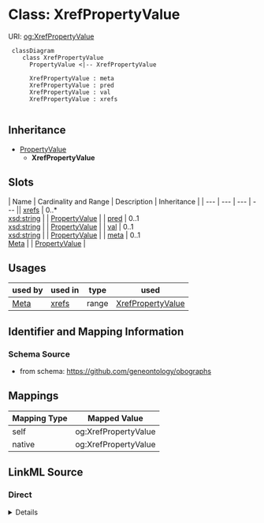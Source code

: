 # Class: XrefPropertyValue



URI: [og:XrefPropertyValue](https://github.com/geneontology/obographs/XrefPropertyValue)


```{mermaid}
 classDiagram
    class XrefPropertyValue
      PropertyValue <|-- XrefPropertyValue
      
      XrefPropertyValue : meta
      XrefPropertyValue : pred
      XrefPropertyValue : val
      XrefPropertyValue : xrefs
      
```




## Inheritance
* [PropertyValue](PropertyValue.md)
    * **XrefPropertyValue**



## Slots

| Name | Cardinality and Range | Description | Inheritance |
| ---  | --- | --- | --- || [xrefs](xrefs.md) | 0..* <br/> [xsd:string](http://www.w3.org/2001/XMLSchema#string) |  | [PropertyValue](PropertyValue.md) |
| [pred](pred.md) | 0..1 <br/> [xsd:string](http://www.w3.org/2001/XMLSchema#string) |  | [PropertyValue](PropertyValue.md) |
| [val](val.md) | 0..1 <br/> [xsd:string](http://www.w3.org/2001/XMLSchema#string) |  | [PropertyValue](PropertyValue.md) |
| [meta](meta.md) | 0..1 <br/> [Meta](Meta.md) |  | [PropertyValue](PropertyValue.md) |



## Usages

| used by | used in | type | used |
| ---  | --- | --- | --- |
| [Meta](Meta.md) | [xrefs](xrefs.md) | range | [XrefPropertyValue](XrefPropertyValue.md) |






## Identifier and Mapping Information







### Schema Source


* from schema: https://github.com/geneontology/obographs





## Mappings

| Mapping Type | Mapped Value |
| ---  | ---  |
| self | og:XrefPropertyValue |
| native | og:XrefPropertyValue |


## LinkML Source

<!-- TODO: investigate https://stackoverflow.com/questions/37606292/how-to-create-tabbed-code-blocks-in-mkdocs-or-sphinx -->

### Direct

<details>
```yaml
name: XrefPropertyValue
from_schema: https://github.com/geneontology/obographs
rank: 1000
is_a: PropertyValue

```
</details>

### Induced

<details>
```yaml
name: XrefPropertyValue
from_schema: https://github.com/geneontology/obographs
rank: 1000
is_a: PropertyValue
attributes:
  pred:
    name: pred
    from_schema: https://github.com/geneontology/obographs
    rank: 1000
    alias: pred
    owner: XrefPropertyValue
    domain_of:
    - Edge
    - SynonymPropertyValue
    - PropertyValue
    range: string
  val:
    name: val
    from_schema: https://github.com/geneontology/obographs
    rank: 1000
    alias: val
    owner: XrefPropertyValue
    domain_of:
    - PropertyValue
    range: string
  xrefs:
    name: xrefs
    from_schema: https://github.com/geneontology/obographs
    rank: 1000
    multivalued: true
    alias: xrefs
    owner: XrefPropertyValue
    domain_of:
    - Meta
    - PropertyValue
    range: string
  meta:
    name: meta
    from_schema: https://github.com/geneontology/obographs
    rank: 1000
    alias: meta
    owner: XrefPropertyValue
    domain_of:
    - GraphDocument
    - Graph
    - Node
    - Edge
    - PropertyValue
    - Axiom
    range: Meta

```
</details>